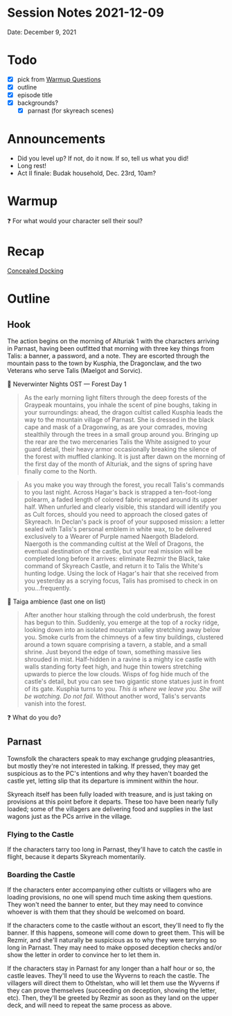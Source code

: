 # Session Notes 2021-12-09

Date: December 9, 2021

# Todo

- [x]  pick from [Warmup Questions](../%F0%9F%A7%B0%20Toolbox/%E2%9D%93%20Warmup%20Questions.md)
- [x]  outline
- [x]  episode title
- [x]  backgrounds?
    - [x]  parnast (for skyreach scenes)

# Announcements

- Did you level up? If not, do it now. If so, tell us what you did!
- Long rest!
- Act II finale: Budak household, Dec. 23rd, 10am?

# Warmup

<aside>
❓ For what would your character sell their soul?

</aside>

# Recap

[Concealed Docking](../Adventure%20Log/Concealed%20Docking.md) 

# Outline

## Hook

The action begins on the morning of Alturiak 1 with the characters arriving in Parnast, having been outfitted that morning with three key things from Talis: a banner, a password, and a note. They are escorted through the mountain pass to the town by Kusphia, the Dragonclaw, and the two Veterans who serve Talis (Maelgot and Sorvic).

<aside>
🎵 Neverwinter Nights OST — Forest Day 1

</aside>

> As the early morning light filters through the deep forests of the Graypeak mountains, you inhale the scent of pine boughs, taking in your surroundings: ahead, the dragon cultist called Kusphia leads the way to the mountain village of Parnast. She is dressed in the black cape and mask of a Dragonwing, as are your comrades, moving stealthily through the trees in a small group around you. Bringing up the rear are the two mercenaries Talis the White assigned to your guard detail, their heavy armor occasionally breaking the silence of the forest with muffled clanking. It is just after dawn on the morning of the first day of the month of Alturiak, and the signs of spring have finally come to the North.
> 

> As you make you way through the forest, you recall Talis's commands to you last night. Across Hagar's back is strapped a ten-foot-long polearm, a faded length of colored fabric wrapped around its upper half. When unfurled and clearly visible, this standard will identify you as Cult forces, should you need to approach the closed gates of Skyreach. In Declan's pack is proof of your supposed mission: a letter sealed with Talis's personal emblem in white wax, to be delivered exclusively to a Wearer of Purple named Naergoth Bladelord. Naergoth is the commanding cultist at the Well of Dragons, the eventual destination of the castle, but your real mission will be completed long before it arrives: eliminate Rezmir the Black, take command of Skyreach Castle, and return it to Talis the White's hunting lodge. Using the lock of Hagar's hair that she received from you yesterday as a scrying focus, Talis has promised to check in on you...frequently.
> 

<aside>
🎵 Taiga ambience (last one on list)

</aside>

> After another hour stalking through the cold underbrush, the forest has begun to thin. Suddenly, you emerge at the top of a rocky ridge, looking down into an isolated mountain valley stretching away below you. Smoke curls from the chimneys of a few tiny buildings, clustered around a town square comprising a tavern, a stable, and a small shrine. Just beyond the edge of town, something massive lies shrouded in mist. Half-hidden in a ravine is a mighty ice castle with walls standing forty feet high, and huge thin towers stretching upwards to pierce the low clouds. Wisps of fog hide much of the castle's detail, but you can see two gigantic stone statues just in front of its gate. Kusphia turns to you. *This is where we leave you. She will be watching. Do not fail.* Without another word, Talis's servants vanish into the forest.
> 

<aside>
❓ What do you do?

</aside>

## Parnast

Townsfolk the characters speak to may exchange grudging pleasantries, but mostly they're not interested in talking. If pressed, they may get suspicious as to the PC's intentions and why they haven't boarded the castle yet, letting slip that its departure is imminent within the hour.

Skyreach itself has been fully loaded with treasure, and is just taking on provisions at this point before it departs. These too have been nearly fully loaded; some of the villagers are delivering food and supplies in the last wagons just as the PCs arrive in the village.

### Flying to the Castle

If the characters tarry too long in Parnast, they'll have to catch the castle in flight, because it departs Skyreach momentarily.

### Boarding the Castle

If the characters enter accompanying other cultists or villagers who are loading provisions, no one will spend much time asking them questions. They won't need the banner to enter, but they may need to convince whoever is with them that they should be welcomed on board.

If the characters come to the castle without an escort, they'll need to fly the banner. If this happens, someone will come down to greet them. This will be Rezmir, and she'll naturally be suspicious as to why they were tarrying so long in Parnast. They may need to make opposed deception checks and/or show the letter in order to convince her to let them in.

If the characters stay in Parnast for any longer than a half hour or so, the castle leaves. They'll need to use the Wyverns to reach the castle. The villagers will direct them to Othelstan, who will let them use the Wyverns if they can prove themselves (succeeding on deception, showing the letter, etc). Then, they'll be greeted by Rezmir as soon as they land on the upper deck, and will need to repeat the same process as above.